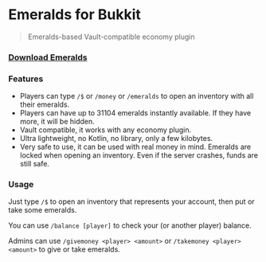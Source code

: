 # Emeralds for Bukkit

> Emeralds-based Vault-compatible economy plugin

### [Download Emeralds](https://github.com/saurusmc/emeralds-bukkit/raw/master/build/libs/emeralds-2.0.jar)

### Features

- Players can type `/$` or `/money` or `/emeralds` to open an inventory with all their emeralds.
- Players can have up to 31104 emeralds instantly available. If they have more, it will be hidden.
- Vault compatible, it works with any economy plugin.
- Ultra lightweight, no Kotlin, no library, only a few kilobytes.
- Very safe to use, it can be used with real money in mind. Emeralds are locked when opening an inventory. Even if the
  server crashes, funds are still safe.

### Usage

Just type `/$` to open an inventory that represents your account, then put or take some emeralds.

You can use `/balance [player]` to check your (or another player) balance.

Admins can use `/givemoney <player> <amount>` or `/takemoney <player> <amount>` to give or take emeralds.
